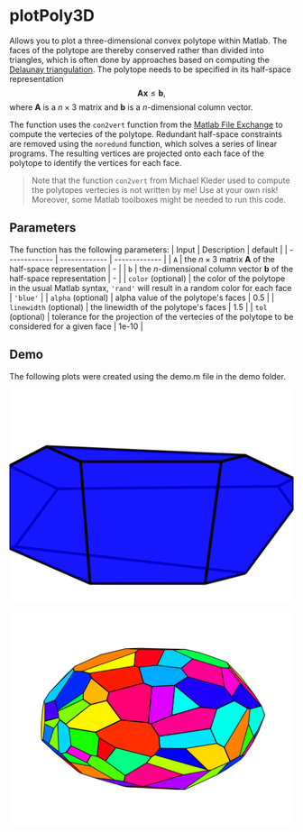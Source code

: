 # plotPoly3D
Allows you to plot a three-dimensional convex polytope within Matlab.
The faces of the polytope are thereby conserved rather than divided into triangles, which is often done by approaches based on computing the [Delaunay triangulation](https://en.wikipedia.org/wiki/Delaunay_triangulation).
The polytope needs to be specified in its half-space representation
$$\mathbf{A}\mathbf{x}\leq \mathbf{b},$$
where $\mathbf{A}$ is a $n\times 3$ matrix and $\mathbf{b}$ is a $n$-dimensional column vector.

The function uses the `con2vert` function from the [Matlab File Exchange](https://de.mathworks.com/matlabcentral/fileexchange/7894-con2vert-constraints-to-vertices) to compute the vertecies of the polytope. Redundant half-space constraints are removed using the `noredund` function, which solves a series of linear programs. The resulting vertices are projected onto each face of the polytope to identify the vertices for each face.

> Note that the function `con2vert` from Michael Kleder used to compute the polytopes vertecies is not written by me! Use at your own risk! Moreover, some Matlab toolboxes might be needed to run this code.

## Parameters
The function has the following parameters:
| Input  | Description | default |
| ------------- | ------------- | ------------- |
| `A` | the $n\times 3$ matrix $\mathbf{A}$ of the half-space representation | - |
| `b` | the $n$-dimensional column vector $\mathbf{b}$ of the half-space representation | - |
| `color` (optional) | the color of the polytope in the usual Matlab syntax, `'rand'` will result in a random color for each face | `'blue'` |
| `alpha` (optional) | alpha value of the polytope's faces | 0.5 |
| `linewidth` (optional) | the linewidth of the polytope's faces | 1.5 |
| `tol` (optional) | tolerance for the projection of the vertecies of the polytope to be considered for a given face | 1e-10 |

## Demo
The following plots were created using the demo.m file in the demo folder.

![alt text](demo/poly.png)

![alt text](demo/randPoly.png)
